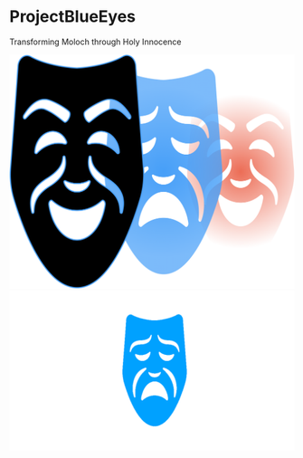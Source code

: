# ProjectBlueEyes

Transforming Moloch through Holy Innocence

![](ProjectBlueEyes.png)
![](ProjectBlueEyes.gif)
